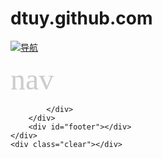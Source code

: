 dtuy.github.com
===============
<!doctype html>
<html>
<head>
<meta charset="utf-8">
<link rel="stylesheet" type="text/css" href="css/etchapps.css">
</head>
<body>
  <div id="wrapper">
		<div id="nav">
			<a href=http://www.baidu.com><img alt="导航" src="image/menu-sprite.svg">
			</a>
		<p><font face=录书 size=10 color=#ccc >nav</font></font></p>
			<div >
			</div>
		</div>
		<div id="content">
			<div id="center">
			
			
			
			
			
			</div>
		</div>
		<div id="footer"></div>
	</div>
	<div class="clear"></div>
</body>
</html>
